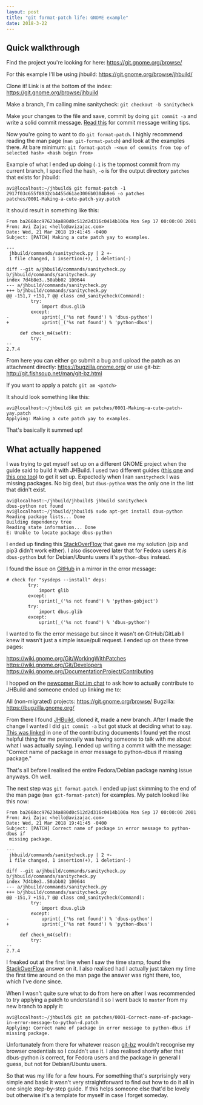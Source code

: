 ```yaml
---
layout: post
title: "git format-patch life: GNOME example"
date: 2018-3-22
---
```


## Quick walkthrough

Find the project you're looking for here: https://git.gnome.org/browse/

For this example I'll be using jhbuild: https://git.gnome.org/browse/jhbuild/

Clone it! Link is at the bottom of the index: https://git.gnome.org/browse/jhbuild

Make a branch, I'm calling mine sanitycheck: ```git checkout -b sanitycheck```

Make your changes to the file and save, commit by doing ```git commit -a``` and write a solid commit message. [Read this](https://lists.cairographics.org/archives/cairo/2008-September/015092.html) for commit message writing tips.

Now you're going to want to do ```git format-patch```. I highly recommend reading the man page (```man git-format-patch```) and look at the examples there. At bare minimum: ```git format-patch -<num of commits from top of selected hash> <hash begin from>```

Example of what I ended up doing (```-1``` is the topmost commit from my current branch, I specified the hash, ```-o``` is for the output directory ```patches``` that exists for jhbuild:
```
avi@localhost:~/jhbuild$ git format-patch -1 2917f03c655f8932cb4455d61ae3006b0304b9e6 -o patches
patches/0001-Making-a-cute-patch-yay.patch
```

It should result in something like this:
```
From ba2668cc976234a880d0c512d2d316c0414b100a Mon Sep 17 00:00:00 2001
From: Avi Zajac <hello@avizajac.com>
Date: Wed, 21 Mar 2018 19:41:45 -0400
Subject: [PATCH] Making a cute patch yay to examples.

---
 jhbuild/commands/sanitycheck.py | 2 +-
 1 file changed, 1 insertion(+), 1 deletion(-)

diff --git a/jhbuild/commands/sanitycheck.py b/jhbuild/commands/sanitycheck.py
index 7d4b8e3..50abb02 100644
--- a/jhbuild/commands/sanitycheck.py
+++ b/jhbuild/commands/sanitycheck.py
@@ -151,7 +151,7 @@ class cmd_sanitycheck(Command):
         try:
             import dbus.glib
         except:
-            uprint(_('%s not found') % 'dbus-python')
+            uprint(_('%s not found') % 'python-dbus')
 
     def check_m4(self):
         try:
-- 
2.7.4
```

From here you can either go submit a bug and upload the patch as an attachment directly: https://bugzilla.gnome.org/ or use git-bz: http://git.fishsoup.net/man/git-bz.html

If you want to apply a patch: ```git am <patch>```

It should look something like this:
```
avi@localhost:~/jhbuild$ git am patches/0001-Making-a-cute-patch-yay.patch
Applying: Making a cute patch yay to examples.
```

That's basically it summed up!

## What actually happened

I was trying to get myself set up on a different GNOME project when the guide said to build it with JHBuild. I used two different guides ([this one](https://wiki.gnome.org/Projects/Jhbuild/Introduction) and [this one too](https://developer.gnome.org/jhbuild/unstable/getting-started.html.en)) to get it set up. Expectedly when I ran ```sanitycheck``` I was missing packages. No big deal, but ```dbus-python``` was the only one in the list that didn't exist. 

```
avi@localhost:~/jhbuild/jhbuild$ jhbuild sanitycheck
dbus-python not found
avi@localhost:~/jhbuild/jhbuild$ sudo apt-get install dbus-python
Reading package lists... Done
Building dependency tree       
Reading state information... Done
E: Unable to locate package dbus-python
```

I ended up finding this [StackOverFlow](https://stackoverflow.com/questions/13365697/install-python-dbus-in-virtualenv) that gave me my solution (pip and pip3 didn't work either). I also discovered later that for Fedora users it _is_ ```dbus-python``` but for Debian/Ubuntu users it's ```python-dbus``` instead.

I found the issue on [GitHub](https://github.com/GNOME/jhbuild/blob/master/jhbuild/commands/sanitycheck.py) in a mirror in the error message:
```
# check for "sysdeps --install" deps:
        try:
            import glib
        except:
            uprint(_('%s not found') % 'python-gobject')
        try:
            import dbus.glib
        except:
            uprint(_('%s not found') % 'dbus-python')
```

I wanted to fix the error message but since it wasn't on GitHub/GitLab I knew it wasn't just a simple issue/pull request. I ended up on these three pages:

https://wiki.gnome.org/Git/WorkingWithPatches
https://wiki.gnome.org/Git/Developers
https://wiki.gnome.org/DocumentationProject/Contributing

I hopped on the [newcomer Riot.im chat](https://riot.im/app/#/room/#_gimpnet_#newcomers:matrix.org) to ask how to actually contribute to JHBuild and someone ended up linking me to:

All (non-migrated) projects: https://git.gnome.org/browse/
Bugzilla: https://bugzilla.gnome.org/

From there I found [JHBuild](https://git.gnome.org/browse/jhbuild/), cloned it, made a new branch. After I made the change I wanted I did ```git commit -a``` but got stuck at deciding what to say. [This was linked](https://lists.cairographics.org/archives/cairo/2008-September/015092.html) in one of the contributing documents I found yet the most helpful thing for me personally was having someone to talk with me about what I was actually saying. I ended up writing a commit with the message: "Correct name of package in error message to python-dbus if missing package."

That's all before I realised the entire Fedora/Debian package naming issue anyways. Oh well.

The next step was ```git format-patch```. I ended up just skimming to the end of the man page (```man git-format-patch```) for examples. My patch looked like this now:
```
From ba2668cc976234a880d0c512d2d316c0414b100a Mon Sep 17 00:00:00 2001
From: Avi Zajac <hello@avizajac.com>
Date: Wed, 21 Mar 2018 19:41:45 -0400
Subject: [PATCH] Correct name of package in error message to python-dbus if
 missing package.

---
 jhbuild/commands/sanitycheck.py | 2 +-
 1 file changed, 1 insertion(+), 1 deletion(-)

diff --git a/jhbuild/commands/sanitycheck.py b/jhbuild/commands/sanitycheck.py
index 7d4b8e3..50abb02 100644
--- a/jhbuild/commands/sanitycheck.py
+++ b/jhbuild/commands/sanitycheck.py
@@ -151,7 +151,7 @@ class cmd_sanitycheck(Command):
         try:
             import dbus.glib
         except:
-            uprint(_('%s not found') % 'dbus-python')
+            uprint(_('%s not found') % 'python-dbus')
 
     def check_m4(self):
         try:
-- 
2.7.4
```

I freaked out at the first line when I saw the time stamp, found the [StackOverFlow](https://stackoverflow.com/questions/15790120/what-is-the-first-line-of-git-format-patch-output) answer on it. I also realised had I actually just taken my time the first time around on the man page the answer was right there, too, which I've done since.

When I wasn't quite sure what to do from here on after I was recommended to try applying a patch to understand it so I went back to ```master``` from my new branch to apply it:
```
avi@localhost:~/jhbuild$ git am patches/0001-Correct-name-of-package-in-error-message-to-python-d.patch
Applying: Correct name of package in error message to python-dbus if missing package.
```

Unfortunately from there for whatever reason [git-bz](http://git.fishsoup.net/man/git-bz.html) wouldn't recognise my browser credentials so I couldn't use it. I also realised shortly after that dbus-python _is_ correct, for Fedora users and the package in general I guess, but not for Debian/Ubuntu users.

So that was my life for a few hours. For something that's surprisingly very simple and basic it wasn't very straightforward to find out how to do it all in one single step-by-step guide. If this helps someone else that'd be lovely but otherwise it's a template for myself in case I forget someday.